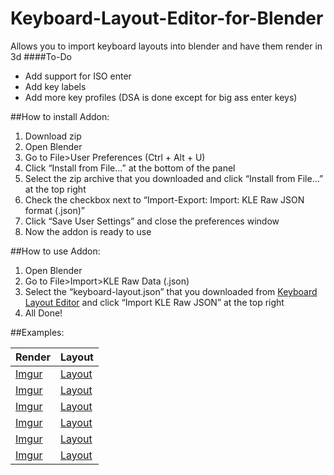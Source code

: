 # Keyboard-Layout-Editor-for-Blender
Allows you to import keyboard layouts into blender and have them render in 3d
####To-Do
* Add support for ISO enter
* Add key labels
* Add more key profiles (DSA is done except for big ass enter keys)


##How to install Addon:
1. Download zip
2. Open Blender
3. Go to File>User Preferences (Ctrl + Alt + U)
4. Click “Install from File...” at the bottom of the panel
5. Select the zip archive that you downloaded and click “Install from File…” at the top right
6. Check the checkbox next to “Import-Export: Import: KLE Raw JSON format (.json)”
7. Click “Save User Settings” and close the preferences window
8. Now the addon is ready to use

##How to use Addon:
1. Open Blender
2. Go to File>Import>KLE Raw Data (.json)
3. Select the “keyboard-layout.json” that you downloaded from [Keyboard Layout Editor](http://keyboard-layout-editor.com) and click “Import KLE Raw JSON” at the top right
4. All Done!


##Examples:

|Render|Layout|
|---------|---------|
|[Imgur](http://i.imgur.com/oouyHOU.png)|[Layout](http://www.keyboard-layout-editor.com/#/gists/92d9daa6db42bb8f39dadec3ef0e299b)|
|[Imgur](http://i.imgur.com/y5Uzhqd.png)|[Layout](http://www.keyboard-layout-editor.com/#/gists/49b89881ec3ff9e048d0ad05d83e1b46)|
|[Imgur](http://i.imgur.com/sUVdJex.png)|[Layout](http://www.keyboard-layout-editor.com/#/gists/6861d5d0070a788ad4f9d57f0c0fb9af)|
|[Imgur](http://i.imgur.com/GiPgGKe.png)|[Layout](http://www.keyboard-layout-editor.com/#/gists/10fab2ecc41b32e92e7331c54f943d73)|
|[Imgur](http://i.imgur.com/8lL7dAR.png)|[Layout](http://www.keyboard-layout-editor.com/#/gists/38f7920dbbbc144d1a87692f18edc8d8)|
|[Imgur](http://i.imgur.com/7KKlx9L.png)|[Layout](http://www.keyboard-layout-editor.com/#/gists/53767e112a7bb65e3b7df17c4301030f)|

